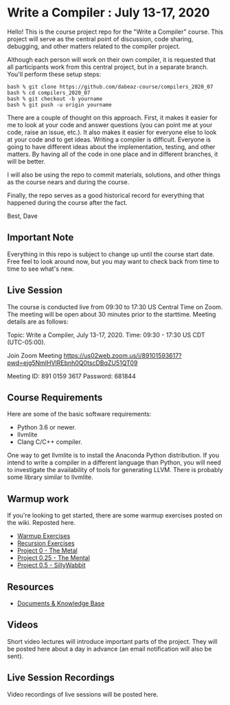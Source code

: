 # Write a Compiler : July 13-17, 2020

Hello! This is the course project repo for the "Write a Compiler"
course.  This project will serve as the central point of discussion, code
sharing, debugging, and other matters related to the compiler project.

Although each person will work on their own compiler, it is requested
that all participants work from this central project, but in a separate
branch.   You'll perform these setup steps:

    bash % git clone https://github.com/dabeaz-course/compilers_2020_07
    bash % cd compilers_2020_07
    bash % git checkout -b yourname
    bash % git push -u origin yourname

There are a couple of thought on this approach. First, it makes it
easier for me to look at your code and answer questions (you can 
point me at your code, raise an issue, etc.).   It also makes it easier
for everyone else to look at your code and to get ideas.  Writing a
compiler is difficult. Everyone is going to have different ideas about
the implementation, testing, and other matters.  By having all of the
code in one place and in different branches, it will be better.

I will also be using the repo to commit materials, solutions, and 
other things as the course nears and during the course.

Finally, the repo serves as a good historical record for everything
that happened during the course after the fact.

Best,
Dave

## Important Note

Everything in this repo is subject to change up until the course start date.
Free feel to look around now, but you may want to check back from time to
time to see what's new.

## Live Session 

The course is conducted live from 09:30 to 17:30 US Central Time on Zoom.
The meeting will be open about 30 minutes prior to the starttime. Meeting
details are as follows:

Topic: Write a Compiler, July 13-17, 2020.
Time: 09:30 - 17:30 US CDT (UTC-05:00). 

Join Zoom Meeting
https://us02web.zoom.us/j/89101593617?pwd=ejg5NmlHVlREbnh0Q0tscDBqZU51QT09

Meeting ID: 891 0159 3617
Password: 681844

## Course Requirements

Here are some of the basic software requirements:

* Python 3.6 or newer.
* llvmlite
* Clang C/C++ compiler.

One way to get llvmlite is to install the Anaconda Python
distribution.  If you intend to write a compiler in a different
language than Python, you will need to investigate the availability of
tools for generating LLVM. There is probably some library similar to
llvmlite.

## Warmup work

If you're looking to get started, there are some warmup exercises posted
on the wiki.   Reposted here.

* [Warmup Exercises](docs/Warmup-Exercises.md)
* [Recursion Exercises](docs/Recursion-Exercises.md)
* [Project 0 - The Metal](docs/Project0_The_Metal.md)
* [Project 0.25 - The Mental](docs/Project0_25_The_Mental.md)
* [Project 0.5 - SillyWabbit](docs/Project0_5_SillyWabbit.md)

## Resources

* [Documents & Knowledge Base](docs/README.md)

## Videos

Short video lectures will introduce important parts of the project.
They will be posted here about a day in advance (an email notification
will also be sent).

## Live Session Recordings

Video recordings of live sessions will be posted here.

